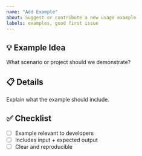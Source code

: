 ```yaml
---
name: "Add Example"
about: Suggest or contribute a new usage example
labels: examples, good first issue
---
```


## 💡 Example Idea
What scenario or project should we demonstrate?

## 📋 Details
Explain what the example should include.

## ✅ Checklist
- [ ] Example relevant to developers
- [ ] Includes input + expected output
- [ ] Clear and reproducible